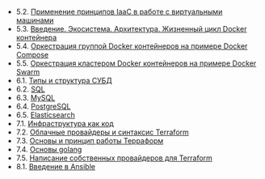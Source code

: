 - 5.2. [Применение принципов IaaC в работе с виртуальными машинами](05-virt-02-iaac/README.md)
- 5.3. [Введение. Экосистема. Архитектура. Жизненный цикл Docker контейнера](05-virt-03-docker/README.md)
- 5.4. [Оркестрация группой Docker контейнеров на примере Docker Compose](05-virt-04-docker-compose/README.md)
- 5.5. [Оркестрация кластером Docker контейнеров на примере Docker Swarm](05-virt-05-docker-swarm/README.md)
- 6.1. [Типы и структура СУБД](06-db-01-basics/README.md)
- 6.2. [SQL](06-db-02-sql/REAME.md)
- 6.3. [MySQL](./06-db-03-mysql/README.md)
- 6.4. [PostgreSQL](06-db-04-postgresql/README.md)
- 6.5. [Elasticsearch](06-db-05-elasticsearch/README.md)
- 7.1. [Инфраструктура как код](07-terraform-01-intro/README.md)
- 7.2. [Облачные провайдеры и синтаксис Terraform](07-terraform-02-syntax/README.md)
- 7.3. [Основы и принцип работы Терраформ](07-terraform-03-basic/README.md)
- 7.4. [Основы golang](07-terraform-05-golang/README.md)
- 7.5. [Написание собственных провайдеров для Terraform](07-terraform-06-providers/README.md)
- 8.1. [Введение в Ansible](08-ansible-01-base/README.md)